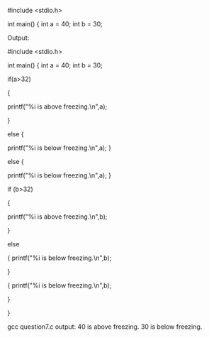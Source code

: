 #include <stdio.h>

int main()
{
int a = 40;
int b = 30;

Output: 

#include <stdio.h>

int main() { int a = 40; int b = 30;

if(a>32)

{

printf("%i is above freezing.\n",a);

}

else {

printf("%i is below freezing.\n",a); }

else
{
    
printf("%i is below freezing.\n",a);
}   
    

if (b>32)

{

printf("%i is above freezing.\n",b);

}

else

{ printf("%i is below freezing.\n",b);

}


{
printf("%i is below freezing.\n",b);

}


}

gcc question7.c
output: 40 is above freezing.
        30 is below freezing.
